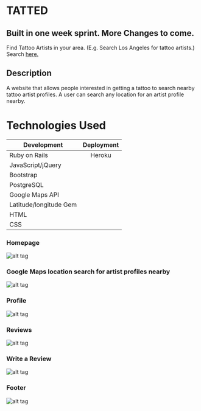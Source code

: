 # TATTED
## Built in one week sprint. More Changes to come.
Find Tattoo Artists in your area. (E.g. Search Los Angeles for tattoo artists.)
Search [here.](https://dry-sierra-70053.herokuapp.com/ "Title")
## Description
A website that allows people interested in getting a tattoo to search nearby tattoo artist profiles. A user can search any location for an artist profile nearby.

# Technologies Used

| Development   | Deployment    |
| ------------- |:-------------:|
| Ruby on Rails | Heroku        |
| JavaScript/jQuery |           |
| Bootstrap     |               |
| PostgreSQL    |
| Google Maps API |
| Latitude/longitude Gem
| HTML          |               |
| CSS           |               |


### Homepage
![alt tag](http://i1181.photobucket.com/albums/x425/Chav3zzz/tatting_zpsealw1rx0.png "Homepage")
### Google Maps location search for artist profiles nearby
![alt tag](http://i1181.photobucket.com/albums/x425/Chav3zzz/tat1_zpsslawdyzj.png "Google Maps location search")
### Profile
![alt tag](http://i1181.photobucket.com/albums/x425/Chav3zzz/tat2_zpstyd9rhr3.png "Profile")
### Reviews
![alt tag](http://i1181.photobucket.com/albums/x425/Chav3zzz/tat3_zpsqqzqru6j.png "Reviews")
### Write a Review
![alt tag](http://i1181.photobucket.com/albums/x425/Chav3zzz/tat4_zpslhk5sd8s.png "Write a Review")
### Footer
![alt tag](http://i1181.photobucket.com/albums/x425/Chav3zzz/tat5_zpspsutoumj.png "Footer")

